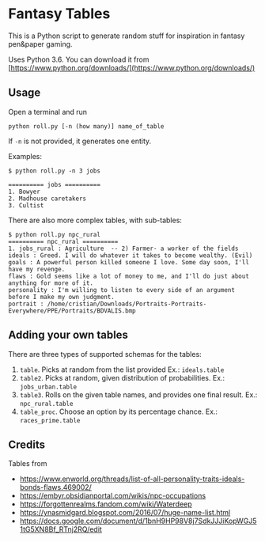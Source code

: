 # Fantasy Tables

This is a Python script to generate random stuff for inspiration in fantasy pen&paper gaming.

Uses Python 3.6. You can download it from [https://www.python.org/downloads/](https://www.python.org/downloads/)

## Usage

Open a terminal and run

```
python roll.py [-n (how many)] name_of_table
```

If `-n` is not provided, it generates one entity.


Examples:

```
$ python roll.py -n 3 jobs

========== jobs ==========
1. Bowyer
2. Madhouse caretakers
3. Cultist

```

There are also more complex tables, with sub-tables:

```
$ python roll.py npc_rural
========== npc_rural ==========
1. jobs_rural : Agriculture  -- 2) Farmer- a worker of the fields
ideals : Greed. I will do whatever it takes to become wealthy. (Evil)
goals : A powerful person killed someone I love. Some day soon, I'll have my revenge.
flaws : Gold seems like a lot of money to me, and I'll do just about anything for more of it.
personality : I'm willing to listen to every side of an argument before I make my own judgment.
portrait : /home/cristian/Downloads/Portraits-Portraits-Everywhere/PPE/Portraits/BDVALIS.bmp
```

## Adding your own tables

There are three types of supported schemas for the tables:

1. `table`. Picks at random from the list provided Ex.: `ideals.table`
2. `table2`. Picks at random, given distribution of probabilities. Ex.: `jobs_urban.table`
3. `table3`. Rolls on the given table names, and provides one final result. Ex.: `npc_rural.table`
4. `table_proc`. Choose an option by its percentage chance. Ex.: `races_prime.table`

## Credits

Tables from 

- https://www.enworld.org/threads/list-of-all-personality-traits-ideals-bonds-flaws.469002/
- https://embyr.obsidianportal.com/wikis/npc-occupations
- https://forgottenrealms.fandom.com/wiki/Waterdeep
- https://ynasmidgard.blogspot.com/2016/07/huge-name-list.html
- https://docs.google.com/document/d/1bnH9HP98V8j7SdkJJJiKopWGJ51tG5XN8Bf_RTnj2RQ/edit
